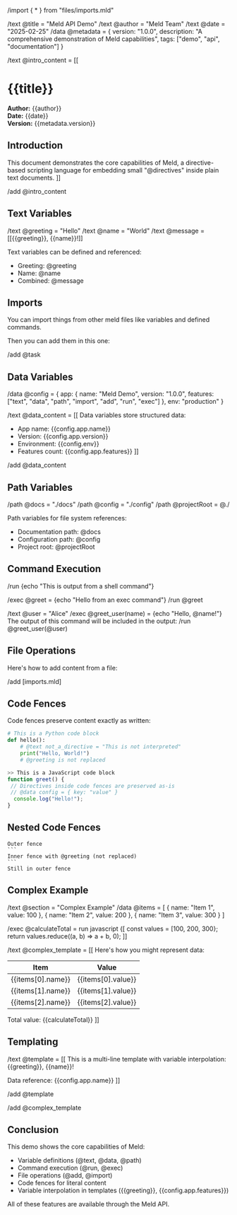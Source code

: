 /import { * } from "files/imports.mld"

/text @title = "Meld API Demo"
/text @author = "Meld Team"
/text @date = "2025-02-25"
/data @metadata = {
version: "1.0.0",
description: "A comprehensive demonstration of Meld capabilities",
tags: ["demo", "api", "documentation"]
}

/text @intro_content = [[
# {{title}}

**Author:** {{author}}  
**Date:** {{date}}  
**Version:** {{metadata.version}}

## Introduction

This document demonstrates the core capabilities of Meld, a directive-based scripting language for embedding small "@directives" inside plain text documents.
]]

/add @intro_content

## Text Variables

/text @greeting = "Hello"
/text @name = "World"
/text @message = [[{{greeting}}, {{name}}!]]

Text variables can be defined and referenced:
- Greeting: @greeting
- Name: @name
- Combined: @message

## Imports 

You can import things from other meld files like variables and defined commands.

Then you can add them in this one: 

/add @task

## Data Variables

/data @config = {
app: {
name: "Meld Demo",
version: "1.0.0",
features: ["text", "data", "path", "import", "add", "run", "exec"]
  },
env: "production"
}

/text @data_content = [[
Data variables store structured data:
- App name: {{config.app.name}}
- Version: {{config.app.version}}
- Environment: {{config.env}}
- Features count: {{config.app.features}}
]]

/add @data_content

## Path Variables

/path @docs = "./docs"
/path @config = "./config"
/path @projectRoot = @./

Path variables for file system references:
- Documentation path: @docs
- Configuration path: @config
- Project root: @projectRoot

## Command Execution

/run {echo "This is output from a shell command"}

/exec @greet = {echo "Hello from an exec command"}
/run @greet

/text @user = "Alice"
/exec @greet_user(name) = {echo "Hello, @name!"}
The output of this command will be included in the output:
/run @greet_user(@user)

## File Operations

Here's how to add content from a file:

/add [imports.mld]

## Code Fences

Code fences preserve content exactly as written:

```python
# This is a Python code block
def hello():
    # @text not_a_directive = "This is not interpreted"
    print("Hello, World!")
    # @greeting is not replaced
```

```javascript
>> This is a JavaScript code block
function greet() {
 // Directives inside code fences are preserved as-is
 // @data config = { key: "value" }
  console.log("Hello!");
}
```

## Nested Code Fences

````
Outer fence
```
Inner fence with @greeting (not replaced)
```
Still in outer fence
````

## Complex Example

/text @section = "Complex Example"
/data @items = [
  { name: "Item 1", value: 100 },
  { name: "Item 2", value: 200 },
  { name: "Item 3", value: 300 }
]

/exec @calculateTotal = run javascript {[
const values = [100, 200, 300};
return values.reduce((a, b) => a + b, 0);
]]

/text @complex_template = [[
Here's how you might represent data:

| Item | Value |
|------|-------|
| {{items[0].name}} | {{items[0].value}} |
| {{items[1].name}} | {{items[1].value}} |
| {{items[2].name}} | {{items[2].value}} |

Total value: {{calculateTotal}}
]]

## Templating

/text @template = [[
This is a multi-line
template with variable
interpolation: {{greeting}}, {{name}}!

Data reference: {{config.app.name}}
]]

/add @template

/add @complex_template

## Conclusion

This demo shows the core capabilities of Meld:
- Variable definitions (@text, @data, @path)
- Command execution (@run, @exec)
- File operations (@add, @import)
- Code fences for literal content
- Variable interpolation in templates ({{greeting}}, {{config.app.features}})

All of these features are available through the Meld API.